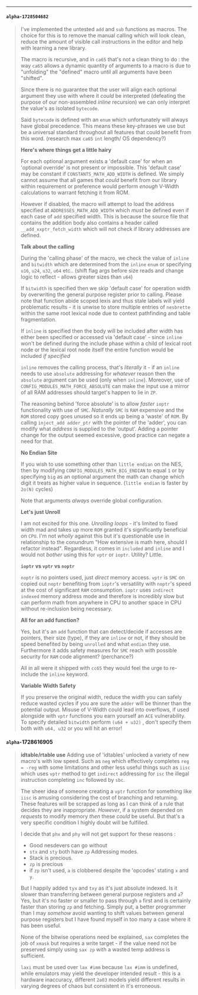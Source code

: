***

#### `alpha-1728504682`
> I've implemented the untested `add` and `sub` functions as macros. The choice for this is to remove the manual calling which will look clean, reduce the amount of visible call instructions in the editor and help with learning a new library.
> 
> The macro is recursive, and in `ca65` that's not a clean thing to do : the way `ca65` allows a dynamic quantity of arguments to a macro is due to "unfolding" the "defined" macro until all arguments have been "shifted".
> 
> Since there is no guarantee that the user will align each optional argument they use with where it *could* be interpreted (defeating the purpose of our non-assembled *inline* recursion) we can only interpret the value's as isolated `bytecode`.
> 
> Said `bytecode` is defined with an `enum` which unfortunately will always have global precedence. This means these key-phrases we use but be a universal standard throughout all features that could benefit from this word. (research max `ca65` `int` length/ OS dependency?)
> 
> **Here's where things get a little hairy**
> 
> For each optional argument exists a 'default case' for when an 'optional override' is not present or impossible. This 'default case' may be constant if `CONSTANTS_MATH_ADD_WIDTH` is defined. We simply cannot assume that all games that *could* benefit from our library within requirement or preference would perform *enough* V-Width calculations to warrant fetching it from ROM.
> 
> However if disabled, the macro will attempt to load the address specified at `ADDRESSES_MATH_ADD_WIDTH` which *must* be defined even if each case of `add` specified width. This is because the source file that contains the addition body also contains a header called `__add_xxptr_fetch_width` which will not check if library addresses are defined.
> 
> **Talk about the calling**
> 
> During the 'calling phase' of the macro, we check the value of `inline` and `bitwidth` which are determined from the `inline` `enum` or specifying `u16`, `u24`, `u32`, `u64` etc..
> (shift flag args before size reads and change logic to reflect - allows greater sizes than `u64`)
> 
> If `bitwidth` is specified then we skip 'default case' for operation width by overwriting the general purpose register prior to calling. Please note that function abide scoped lexis and thus stale labels will yield problematic results - it is unwise to store multiple entries of `nesbrette` within the same root lexical node due to context pathfinding and table fragmentation.
> 
> If `inline` is specified then the body will be included after width has either been specified or accessed via 'default case' - since `inline` won't be defined during the include phase within a child of lexical root node or the lexical root node itself the entire function would be included *if specified*
> 
> `inline` removes the calling process, that's *literally* it - if an `inline` needs to use `absolute` addressing for *whatever* reason then the `absolute` argument can be used (only when `inline`).
> Moreover, use of `CONFIG_MODULES_MATH_FORCE_ABSOLUTE` can make the input use a mirror of all RAM addresses should target's happen to lie in `ZP`.
> 
> The reasoning behind 'force absolute' is to allow *faster* `ioptr` functionality with use of `SMC`. *Naturally* `SMC` is `RAM` expensive and the `ROM` stored copy goes unused so it ends up being a 'waste' of `ROM`. By calling `inject_add adder_ptr` with the pointer of the 'adder', you can modify what *address* is supplied to the 'output'. Adding a pointer change for the output seemed excessive, good practice can negate a need for that.
> 
> **No Endian Site**
> 
> If you wish to use something other than `little endian` on the NES, then by modifying `CONFIG_MODULES_MATH_BIG_ENDIAN` to equal `1` or by specifying `big` as an optional argument the math can change which digit it treats as higher value in sequence. (`little endian` is faster by `2o(N)` cycles)
> 
> Note that arguments *always* override global configuration.
> 
> **Let's just Unroll**
> 
> I am not excited for this one. *Unrolling loops* - it's limited to fixed width mad and takes up more `ROM` granted it's significantly beneficial on `CPU`. I'm not *wholly* against this but it's questionable use in relationship to the conundrum "How extensive is math here, should I refactor instead". Regardless, it comes in `included` and `inline` and I would not *bother* using this for `vptr` or `ioptr`. Utility? Little.
> 
> **`ioptr` vs `vptr` vs `noptr`**
> 
> `noptr` is no pointers used, just *direct* memory access. `vptr` is `SMC` on copied out `noptr` benefiting from `ioptr`'s versatility with `noptr`'s speed at the cost of significant `RAM` consumption. `ioptr` uses `indirect indexed` memory address mode and therefore is incredibly slow but can perform math from anywhere in CPU to another space in CPU without re-inclusion being necessary.
> 
> **All for an add function?**
> 
> Yes, but it's an `add` function that can detect/decide if accesses are pointers, their size (type), if they are `inline` or not, if they should be speed benefited by being `unrolled` and what `endian` they use. Furthermore it adds safety measures for `SMC` reach with possible security for `RAM` code alignment? (perchance?)
> 
> All in all were it shipped with `cc65` they would feel the urge to re-include the `inline` keyword.
> 
> **Variable Width Safety**
> 
> If you preserve the original width, reduce the width you can safely reduce wasted cycles if you are sure the `adder` will be thinner than the potential output. Misuse of V-Width could lead into overflows, if used alongside with `vptr` functions you earn yourself an `ACE` vulnerability. 
> To specify detailed `bitwidth` perform `(u64 + u32)` , don't specify them both with `u64, u32` or you will hit an error!


#### `alpha-`1728616905
> **idtable/rtable use**
> Adding use of 'idtables' unlocked a variety of new macro's with low speed. Such as `neg` which effectively completes `reg = -reg` with some limitations and other less useful things such as `iisc` which uses `vptr` method to get `indirect` addressing for `isc` the illegal instruction completing `inc` followed by `sbc`. 
> 
> The sheer idea of someone creating a `vptr` function for something like `iisc` is amusing considering the cost of branching and returning. These features will be scrapped as long as I can think of a rule that decides they are inappropriate. *However*, if a system depended on *requests* to modify memory *then* these *could* be useful. But that's a very specific condition I highly doubt will be fulfilled.
> 
> I decide that `phx` and `phy` will not get support for these reasons :
> - Good nesdevers can go without
> - `stx` and `sty` both have `zp` Addressing modes.
> - Stack is precious.
> - `zp` is precious
> - if `zp` isn't used, `a` is clobbered despite the 'opcodes' stating `x` and `y`.
>   
>  But I happily added `tyx` and `txy` as it's just absolute indexed. Is it slower than transferring between general purpose registers and `a`? Yes, but it's no faster or smaller to pass through `a` first and is certainly faster than storing `zp` and fetching. Simply put, a better programmer than I may *somehow* avoid wanting to shift values between general purpose registers but I have found myself in too many a case where it has been useful.
>  
>  None of the bitwise operations need be explained, `sax` completes the job of `xmask` but requires a write target - if the value need not be preserved simply using `sax zp` with a wasted temp address is sufficient.
>  
>  `laxi` must be used over `lax #imm` because `lax #imm` is undefined, while emulators may yield the developer intended result - this is a hardware inaccuracy, different `2a03` models yield different results in varying degrees of chaos but consistent in it's erroneous.